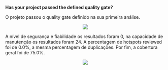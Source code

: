**Has your project passed the defined quality gate?**

O projeto passou o quality gate definido na sua primeira análise.

<p align="center">
    <img src="img/qualitygatelab6_1.png">
</p>

A nível de segurança e fiabilidade os resultados foram 0, na capacidade de manutenção os resultados foram 24.
A percentagem de hotspots reviewed foi de 0.0%, a mesma percentagem de duplicações.
Por fim, a cobertura geral foi de 75.0%.

<p align="center">
    <img src="img/analisegerallab6_1.png">
</p>